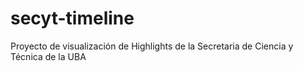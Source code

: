 # secyt-timeline
Proyecto de visualización de Highlights de la Secretaria de Ciencia y Técnica de la UBA
